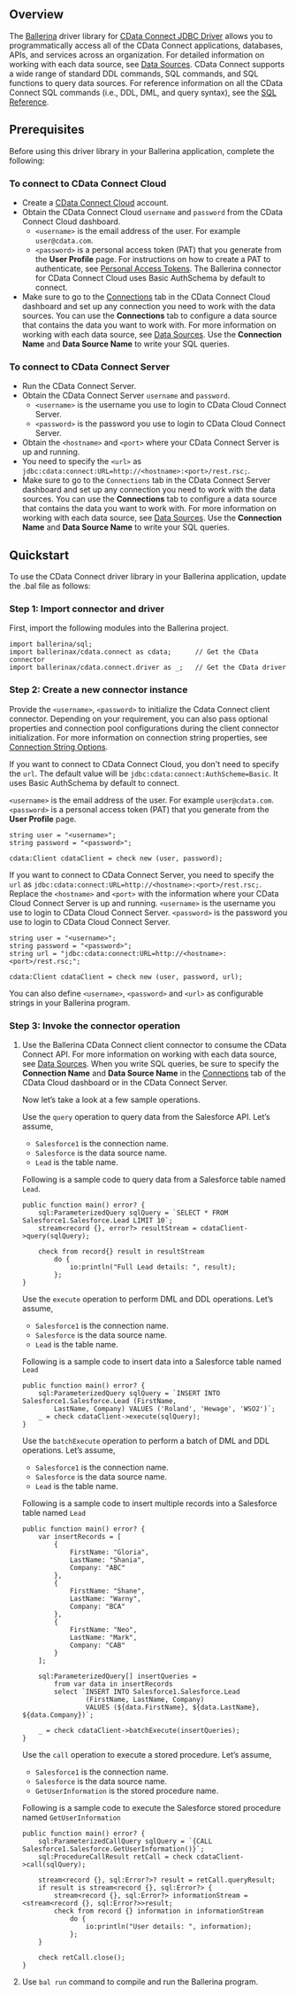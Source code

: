 ## Overview
The [Ballerina](https://ballerina.io/) driver library for [CData Connect JDBC Driver](https://cloud.cdata.com/docs/JDBC.html) allows you to programmatically access all of the CData Connect applications, databases, APIs, and services across an organization. 
For detailed information on working with each data source, see [Data Sources](https://cloud.cdata.com/docs/Data-Sources.html).
CData Connect supports a wide range of standard DDL commands, SQL commands, and SQL functions to query data sources. 
For reference information on all the CData Connect SQL commands (i.e., DDL, DML, and query syntax), see the [SQL Reference](https://cloud.cdata.com/docs/SQL-Reference.html).

## Prerequisites

Before using this driver library in your Ballerina application, complete the following:

### To connect to CData Connect Cloud

* Create a [CData Connect Cloud](https://cloud.cdata.com) account.
* Obtain the CData Connect Cloud `username` and `password` from the CData Connect Cloud dashboard. 
    * `<username>` is the email address of the user. For example `user@cdata.com`.
    * `<password>` is a personal access token (PAT) that you generate from the **User Profile** page. For instructions on how to create a PAT to authenticate, see [Personal Access Tokens](https://cloud.cdata.com/docs/User-Profile.html#personal-access-tokens). The Ballerina connector for CData Connect Cloud uses Basic AuthSchema by default to connect.
* Make sure to go to the [Connections](https://cloud.cdata.com/docs/Connections.html) tab 
in the CData Connect Cloud dashboard and set up any connection you need to work with the data sources. 
You can use the **Connections** tab to configure a data source that contains the data you want to work with. 
For more information on working with each data source, see [Data Sources](https://cloud.cdata.com/docs/Data-Sources.html).
Use the **Connection Name** and **Data Source Name** to write your SQL queries.

### To connect to CData Connect Server

* Run the CData Connect Server.
* Obtain the CData Connect Server `username` and `password`.
    * `<username>` is the username you use to login to CData Cloud Connect Server.
    * `<password>` is the password you use to login to CData Cloud Connect Server.
* Obtain the `<hostname>` and `<port>` where your CData Connect Server is up and running.
* You need to specify the `<url>` as `jdbc:cdata:connect:URL=http://<hostname>:<port>/rest.rsc;`.
* Make sure to go to the `Connections` tab in the CData Connect Server dashboard and set up any connection you need to work with the data sources. 
You can use the **Connections** tab to configure a data source that contains the data you want to work with. 
For more information on working with each data source, see [Data Sources](https://cloud.cdata.com/docs/Data-Sources.html).
Use the **Connection Name** and **Data Source Name** to write your SQL queries.
 
## Quickstart

To use the CData Connect driver library in your Ballerina application, update the .bal file as follows:

### Step 1: Import connector and driver
First, import the following modules into the Ballerina project.
```ballerina
import ballerina/sql;
import ballerinax/cdata.connect as cdata;      // Get the CData connector
import ballerinax/cdata.connect.driver as _;   // Get the CData driver
```

### Step 2: Create a new connector instance
Provide the `<username>`, `<password>` to initialize the Cdata Connect client connector. 
Depending on your requirement, you can also pass optional properties and connection pool configurations during the client connector initialization. 
For more information on connection string properties, see [Connection String Options](https://cdn.cdata.com/help/LHG/jdbc/Connection.htm).

If you want to connect to CData Connect Cloud, you don't need to specify the `url`. 
The default value will be `jdbc:cdata:connect:AuthScheme=Basic`. It uses Basic AuthSchema by default to connect.

`<username>` is the email address of the user. For example `user@cdata.com`.
`<password>` is a personal access token (PAT) that you generate from the **User Profile** page.

```ballerina
string user = "<username>";
string password = "<password>";

cdata:Client cdataClient = check new (user, password);
```

If you want to connect to CData Connect Server, you need to specify the `url` as `jdbc:cdata:connect:URL=http://<hostname>:<port>/rest.rsc;`.
Replace the `<hostname>` and `<port>` with the information where your CData Cloud Connect Server is up and running.
`<username>` is the username you use to login to CData Cloud Connect Server.
`<password>` is the password you use to login to CData Cloud Connect Server.

```ballerina
string user = "<username>";
string password = "<password>";
string url = "jdbc:cdata:connect:URL=http://<hostname>:<port>/rest.rsc;";

cdata:Client cdataClient = check new (user, password, url);
```

You can also define `<username>`, `<password>` and `<url>` as configurable strings in your Ballerina program.

### Step 3: Invoke the connector operation
1. Use the Ballerina CData Connect client connector to consume the CData Connect API. For more information on working with each data source, see [Data Sources](https://cloud.cdata.com/docs/Data-Sources.html). When you write SQL queries, be sure to specify the **Connection Name** and **Data Source Name** in the [Connections](https://cloud.cdata.com/docs/Connections.html) tab of the CData Cloud dashboard or in the CData Connect Server.

    Now let’s take a look at a few sample operations.

    Use the `query` operation to query data from the Salesforce API. 
    Let’s assume,
    - `Salesforce1` is the connection name. 
    - `Salesforce` is the data source name. 
    - `Lead` is the table name.

    Following is a sample code to query data from a Salesforce table named `Lead`.

    ```ballerina
    public function main() error? {
        sql:ParameterizedQuery sqlQuery = `SELECT * FROM Salesforce1.Salesforce.Lead LIMIT 10`;
        stream<record {}, error?> resultStream = cdataClient->query(sqlQuery);

        check from record{} result in resultStream
            do {
                io:println("Full Lead details: ", result);
            };
    }
    ``` 

    Use the `execute` operation to perform DML and DDL operations.
    Let’s assume,
    - `Salesforce1` is the connection name. 
    - `Salesforce` is the data source name. 
    - `Lead` is the table name.

    Following is a sample code to insert data into a Salesforce table named `Lead`

    ```ballerina
    public function main() error? {
        sql:ParameterizedQuery sqlQuery = `INSERT INTO Salesforce1.Salesforce.Lead (FirstName,
            LastName, Company) VALUES ('Roland', 'Hewage', 'WSO2')`;
        _ = check cdataClient->execute(sqlQuery);
    }
    ```

    Use the `batchExecute` operation to perform a batch of DML and DDL operations.
    Let’s assume,
    - `Salesforce1` is the connection name. 
    - `Salesforce` is the data source name. 
    - `Lead` is the table name.

    Following is a sample code to insert multiple records into a Salesforce table named `Lead`

    ```ballerina
    public function main() error? {
        var insertRecords = [
            {
                FirstName: "Gloria",
                LastName: "Shania",
                Company: "ABC"
            }, 
            {
                FirstName: "Shane",
                LastName: "Warny",
                Company: "BCA"
            }, 
            {
                FirstName: "Neo",
                LastName: "Mark",
                Company: "CAB"
            }
        ];

        sql:ParameterizedQuery[] insertQueries = 
            from var data in insertRecords
            select `INSERT INTO Salesforce1.Salesforce.Lead
                    (FirstName, LastName, Company)
                    VALUES (${data.FirstName}, ${data.LastName}, ${data.Company})`;

        _ = check cdataClient->batchExecute(insertQueries);
    }
    ```
    Use the `call` operation to execute a stored procedure.
    Let’s assume,
    - `Salesforce1` is the connection name. 
    - `Salesforce` is the data source name. 
    - `GetUserInformation` is the stored procedure name.

    Following is a sample code to execute the Salesforce stored procedure named `GetUserInformation`

    ```ballerina
    public function main() error? {
        sql:ParameterizedCallQuery sqlQuery = `{CALL Salesforce1.Salesforce.GetUserInformation()}`;
        sql:ProcedureCallResult retCall = check cdataClient->call(sqlQuery);

        stream<record {}, sql:Error?>? result = retCall.queryResult;
        if result is stream<record {}, sql:Error?> {
            stream<record {}, sql:Error?> informationStream = <stream<record {}, sql:Error?>>result;
            check from record {} information in informationStream
                do {
                    io:println("User details: ", information);
                };
        }

        check retCall.close();
    }
    ```

2. Use `bal run` command to compile and run the Ballerina program.
